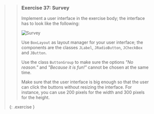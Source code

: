 >>### Exercise 37: Survey
>>
>>Implement a user interface in the exercise body; the interface has to look like the following:
>>
>> ![Survey](images/exercise/week11/37_survey.png)
>>
>>Use `BoxLayout` as layout manager for your user interface; the components are the classes `JLabel`, `JRadioButton`, `JCheckBox` and `JButton`.
>>
>>Use the class `ButtonGroup` to make sure the options *"No reason."* and *"Because it is fun!"* cannot be chosen at the same time.
>>
>>Make sure that the user interface is big enough so that the user can click the buttons without resizing the interface. For instance, you can use 200 pixels for the width and 300 pixels for the height.
>>
>{: .exercise }